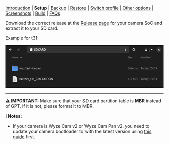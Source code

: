 [Introduction](README.md) | **Setup** | [Backup](README_backup.md) | [Restore](README_restore.md) | [Switch profile](README_switch_profile.md) | [Other options](README_other_options.md) | [Screenshots](README_screenshots.md) | [Build](README_build.md) | [FAQs](README_FAQs.md)




Download the correct release at the [Release page](https://github.com/archandanime/wz_flash-helper/releases/latest) for your camera SoC and extract it to your SD card.

Example for t31:

![Alt text](https://raw.githubusercontent.com/archandanime/wz_flash-helper/main/images/setup_01.png)

-----
**⚠️ IMPORTANT:** Make sure that your SD card partition table is **MBR** instead of GPT. If it is not, please format it to MBR.

**ℹ️ Notes:**
- If your camera is Wyze Cam v2 or Wyze Cam Pan v2, you need to update your camera bootloader to with the latest version using [this guide](https://github.com/gtxaspec/wz_mini_hacks/wiki/Setup-&-Installation) first.
